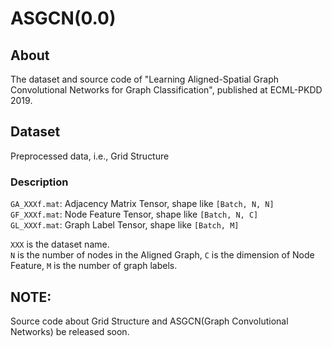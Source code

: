 # ASGCN(0.0)
## About
The dataset and source code of "Learning Aligned-Spatial Graph Convolutional Networks for Graph Classification",
published at ECML-PKDD 2019.
## Dataset
Preprocessed data, i.e., Grid Structure
### Description
```GA_XXXf.mat```: Adjacency Matrix Tensor, shape like ```[Batch, N, N]```              
```GF_XXXf.mat```: Node Feature Tensor, shape like ```[Batch, N, C]```               
```GL_XXXf.mat```: Graph Label Tensor, shape like ```[Batch, M]```        

```XXX``` is the dataset name.         
```N``` is the number of nodes in the Aligned Graph, ```C``` is the dimension of Node Feature, ```M``` is the number of graph labels.
## NOTE:
Source code about Grid Structure and ASGCN(Graph Convolutional Networks) be released soon.
